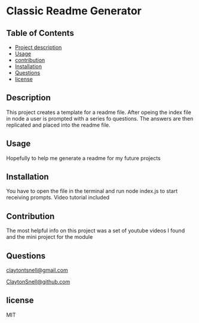 # Classic Readme Generator
  
## Table of Contents
- [Project description](#Description)
- [Usage](#Usage)
- [contribution](#Contribution)
- [Installation](#Installation)
- [Questions](#Questions)
- [license](#license)
    
## Description
This project creates a template for a readme file. After opeing the index file in node a user is prompted with a series fo questions. The answers are then replicated and placed into the readme file.
  
## Usage
Hopefully to help me generate a readme for my future projects

## Installation
You have to open the file in the terminal and run node index.js to start receiving prompts. Video tutorial included

## Contribution
The most helpful info on this project was a set of youtube videos I found and the mini project for the module

## Questions
claytontsnell@gmail.com

ClaytonSnell@github.com

## license
MIT

     
